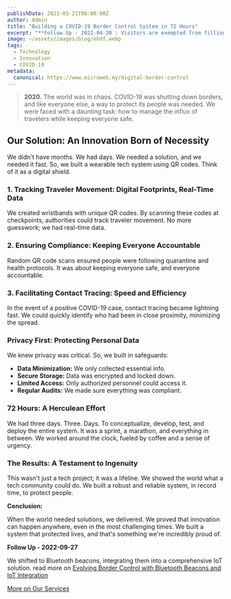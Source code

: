 ```yaml
---
publishDate: 2021-03-21T00:00:00Z
author: Admin
title: "Building a COVID-19 Border Control System in 72 Hours"
excerpt: "**Follow Up - 2022-04-30 : Visitors are exempted from filling the E-Health Declaration Form since 30 April 2022.**  In a global crisis, innovation was essential. We built a wearable tech system with QR codes to manage borders, ensuring safety and privacy. Real solutions, real impact."
image: ~/assets/images/blog/ehdf.webp
tags:
  - Technology
  - Innovation
  - COVID-19
metadata:
  canonical: https://www.microweb.my/digital-border-control
---
```


> **2020.** The world was in chaos. COVID-19 was shutting down borders, and like everyone else, a way to protect its people was needed. We were faced with a daunting task: how to manage the influx of travelers while keeping everyone safe.

## Our Solution: An Innovation Born of Necessity

We didn't have months. We had days. We needed a solution, and we needed it fast. So, we built a wearable tech system using QR codes. Think of it as a digital shield.

### 1. Tracking Traveler Movement: Digital Footprints, Real-Time Data

We created wristbands with unique QR codes. By scanning these codes at checkpoints, authorities could track traveler movement. No more guesswork; we had real-time data.

### 2. Ensuring Compliance: Keeping Everyone Accountable

Random QR code scans ensured people were following quarantine and health protocols. It was about keeping everyone safe, and everyone accountable.

### 3. Facilitating Contact Tracing: Speed and Efficiency

In the event of a positive COVID-19 case, contact tracing became lightning fast. We could quickly identify who had been in close proximity, minimizing the spread.

### Privacy First: Protecting Personal Data

We knew privacy was critical. So, we built in safeguards:

* **Data Minimization:** We only collected essential info.
* **Secure Storage:** Data was encrypted and locked down.
* **Limited Access:** Only authorized personnel could access it.
* **Regular Audits:** We made sure everything was compliant.

### 72 Hours: A Herculean Effort

We had three days. Three. Days. To conceptualize, develop, test, and deploy the entire system. It was a sprint, a marathon, and everything in between. We worked around the clock, fueled by coffee and a sense of urgency.

### The Results: A Testament to Ingenuity

This wasn't just a tech project; it was a lifeline. We showed the world what a tech community could do. We built a robust and reliable system, in record time, to protect people.

**Conclusion:**

When the world needed solutions, we delivered. We proved that innovation can happen anywhere, even in the most challenging times. We built a system that protected lives, and that's something we're incredibly proud of.

**Follow Up - 2022-09-27**

We shifted to Bluetooth beacons, integrating them into a comprehensive IoT solution. read more on [Evolving Border Control with Bluetooth Beacons and IoT Integration](/bluetooth-beacon-border-control)

[More on Our Services](/)